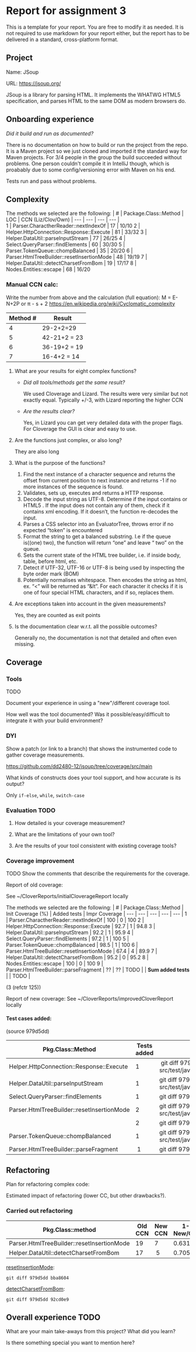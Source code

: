 # Report for assignment 3

This is a template for your report. You are free to modify it as needed.
It is not required to use markdown for your report either, but the report
has to be delivered in a standard, cross-platform format.

## Project

Name: JSoup

URL: https://jsoup.org/

JSoup is a library for parsing HTML. It implements the WHATWG HTML5 specification, and parses HTML to the same DOM as modern browsers do.

## Onboarding experience

_Did it build and run as documented?_ 

There is no documentation on how to build or run the project from the repo. It is a Maven project so we just cloned and imported it the standard way for Maven projects. For 3/4 people in the group the build succeeded without problems. One person couldn't compile it in IntelliJ though, which is proabably due to some config/versioning error with Maven on his end. 

Tests run and pass without problems. 

## Complexity

The methods we selected are the following:
| # | Package.Class::Method | LOC | CCN (Liz/Clov/Own) 
| --- | --- | --- | --- |  
1 | Parser.CharactherReader::nextIndexOf | 17 | 10/10 
2 | Helper.HttpConnection::Response::Execute | 81 | 33/32 
3 | Helper.DataUtil::parseInputStream | 77 | 26/25 
4 | Select.QueryParser::findElements | 60 | 30/30 
5 | Parser.TokenQueue::chompBalanced | 35 | 20/20 
6 | Parser.HtmlTreeBuilder::resetInsertionMode | 48 | 19/19 
7 | Helper.DataUtil::detectCharsetFromBom | 19 | 17/17 
8 | Nodes.Entities::escape | 68 | 16/20  

### Manual CCN calc: 
Write the number from above and the calculation (full equation): M = E-N+2P or π - s + 2
https://en.wikipedia.org/wiki/Cyclomatic_complexity

Method # | Result
---|---
4        |  29-2+2=29
5        |  42-21+2 = 23
6        |  36-19+2 = 19
7        |  16-4+2 = 14 


1. What are your results for eight complex functions?

   * _Did all tools/methods get the same result?_

      We used Cloverage and Lizard. The results were very similar but not exactly equal. Typically +/-3, with Lizard reporting the higher CCN
   * _Are the results clear?_
      
      Yes, in Lizard you can get very detailed data with the proper flags. For Cloverage the GUI is clear and easy to use.

2. Are the functions just complex, or also long?
   
   They are also long

3. What is the purpose of the functions?

   1. Find the next instance of a character sequence and returns the offset from current position to next instance and returns -1 if no more instances of the sequence is found.
   2. Validates, sets up, executes and returns a HTTP response.  
   3. Decode the input string as UTF-8. Determine if the input contains <meta http-equiv="Content-Type" content="text/html;charset=gb2312"> or HTML5 <meta charset="gb2312">. If the input does not contain any of them, check if it contains xml encoding. If it doesn’t, the function re-decodes the input.
   4. Parses a CSS selector into an EvaluatorTree, throws error if no expected “token” is encountered 
   5. Format the string to get a balanced substring. I.e if the queue is((one) two), the function will return “one” and leave “ two” on the queue.  
   6. Sets the current state of the HTML tree builder, i.e. if inside body, table, before html, etc.
   7. Detect if UTF-32, UTF-16 or UTF-8 is being used by inspecting the byte order mark (BOM)
   8. Potentially normalises whitespace. Then encodes the string as html, ex. “<” will be returned as “&lt”. For each character it checks if it is one of four special HTML characters, and if so, replaces them. 

4. Are exceptions taken into account in the given measurements?

   Yes, they are counted as exit points

5. Is the documentation clear w.r.t. all the possible outcomes?

   Generally no, the documentation is not that detailed and often even missing. 

## Coverage

### Tools
TODO

Document your experience in using a "new"/different coverage tool.

How well was the tool documented? Was it possible/easy/difficult to
integrate it with your build environment?

### DYI

Show a patch (or link to a branch) that shows the instrumented code to
gather coverage measurements.

https://github.com/dd2480-12/jsoup/tree/coverage/src/main

What kinds of constructs does your tool support, and how accurate is its output?

Only `if-else`, `while`, `switch-case`

### Evaluation TODO

1. How detailed is your coverage measurement?

2. What are the limitations of your own tool?

3. Are the results of your tool consistent with existing coverage tools?

### Coverage improvement

TODO 
Show the comments that describe the requirements for the coverage.

Report of old coverage: 

   See ~/CloverReports/initialCloverageReport locally

The methods we selected are the following:
| # | Package.Class::Method | Init Coverage (%) | Added tests | Impr Coverage 
| --- | --- | --- | --- | --- | 
1 | Parser.CharactherReader::nextIndexOf | 100 | 0 | 100
2 | Helper.HttpConnection::Response::Execute | 92.7 | 1 | 94.8 
3 | Helper.DataUtil::parseInputStream | 92.2 | 1 | 95.9 
4 | Select.QueryParser::findElements | 97.2 | 1 | 100
5 | Parser.TokenQueue::chompBalanced | 98.5 | 1 | 100
6 | Parser.HtmlTreeBuilder::resetInsertionMode | 67.4 | 4 | 89.9
7 | Helper.DataUtil::detectCharsetFromBom | 95.2 | 0 | 95.2
8 | Nodes.Entities::escape | 100 | 0 | 100
9 | Parser.HtmlTreeBuilder::parseFragment | ?? | ?? | TODO
| | __Sum added tests__ | | TODO |


(3 (refctr 125))

Report of new coverage: 
   See ~/CloverReports/improvedCloverReport locally

#### Test cases added:

(source 979d5dd)

| Pkg.Class::Method | Tests added | git diff ... | Link 
|---|---|---|---|
Helper.HttpConnection::Response::Execute | 1 | git diff 979d5dd 38fadf1 src/test/java/org/jsoup/integration/ConnectTest.java | [Commit](https://github.com/dd2480-12/jsoup/commit/38fadf16ea6192056882f5cc33611b65c7e95dde)
Helper.DataUtil::parseInputStream | 1 | git diff 979d5dd fd40893  src/test/java/org/jsoup/helper/DataUtilTest.java | [Commit](https://github.com/dd2480-12/jsoup/commit/fd40893eb887d6cfe1d61d03ad9077eadd91cf78)
Select.QueryParser::findElements | 1 | git diff 979d5dd 3d35832 | [Commit](https://github.com/dd2480-12/jsoup/commit/3d3583222333a5c0878c66cc73c892cbc5c1262d)
Parser.HtmlTreeBuilder::resetInsertionMode | 2 | git diff 979d5dd 38fadf1 src/test/java/org/jsoup/parser/HtmlTreeBuilderTest.java | [Commit1](https://github.com/dd2480-12/jsoup/commit/38fadf16ea6192056882f5cc33611b65c7e95dde#diff-6862faf9576b1a665a83c0952d0049a2) 
|| 2 |git diff 979d5dd 093d849 | [Commit2](https://github.com/dd2480-12/jsoup/commit/093d849233e9e572e2e447b7c8dcb073b2523e40)
Parser.TokenQueue::chompBalanced | 1 | git diff 979d5dd fd40893 src/test/java/org/jsoup/parser/TokenQueueTest.java | [Commit](https://github.com/dd2480-12/jsoup/commit/fd40893eb887d6cfe1d61d03ad9077eadd91cf78)
Parser.HtmlTreeBuilder::parseFragment | 1 | git diff 979d5dd bf9ee64 | [Commit](https://github.com/dd2480-12/jsoup/commit/bf9ee64f1421d0101c6bce035154082583208e4a)



## Refactoring

Plan for refactoring complex code:

Estimated impact of refactoring (lower CC, but other drawbacks?).

### Carried out refactoring 

| Pkg.Class::method | Old CCN | New CCN | 1-New/Old
|---|---|---|---|
Parser.HtmlTreeBuilder::resetInsertionMode | 19 | 7 | 0.6317
Helper.DataUtil::detectCharsetFromBom | 17 | 5 | 0.705

[resetInsertionMode](https://github.com/dd2480-12/jsoup/commit/bba8604a4f68fcda6349f7a42681bb69e44c225d): 

```git diff 979d5dd bba8604```

[detectCharsetFromBom](https://github.com/dd2480-12/jsoup/commit/92cd0e9309dd5a87ec638957f52303fe10d1878b):

```git diff 979d5dd 92cd0e9```



## Overall experience TODO 

What are your main take-aways from this project? What did you learn?

Is there something special you want to mention here?
